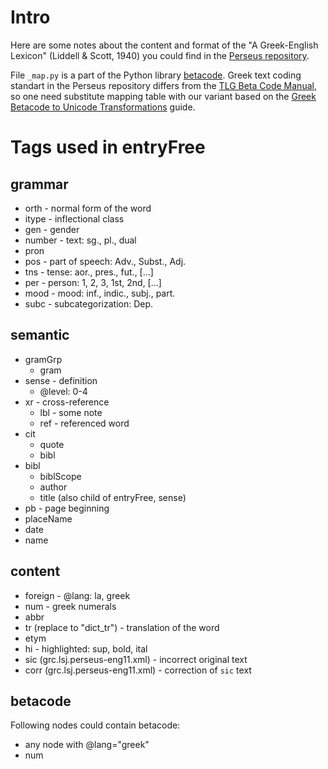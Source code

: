 # Intro

Here are some notes about the content and format of the "A Greek-English Lexicon" (Liddell & Scott, 1940) you could find in the [Perseus repository][1].

File `_map.py` is a part of the Python library [betacode][2]. Greek text coding standart in the Perseus repository differs from the [TLG Beta Code Manual][3], so one need substitute mapping table with our variant based on the [Greek Betacode to Unicode Transformations][4] guide.

[1]: https://github.com/PerseusDL/lexica/tree/master/CTS_XML_TEI/perseus/pdllex/grc/lsj
[2]: https://github.com/matgrioni/betacode
[3]: http://www.tlg.uci.edu/encoding/BCM.pdf
[4]: https://github.com/PerseusDL/tei-conversion-tools/wiki/Greek-Betacode-to-Unicode-Transformations


# Tags used in entryFree

## grammar

* orth - normal form of the word
* itype - inflectional class
* gen - gender
* number - text: sg., pl., dual
* pron
* pos - part of speech: Adv., Subst., Adj.
* tns - tense: aor., pres., fut., [...]
* per - person: 1, 2, 3, 1st, 2nd, [...]
* mood - mood: inf., indic., subj., part.
* subc - subcategorization: Dep.

## semantic

* gramGrp
  - gram
* sense - definition
  - @level: 0-4
* xr - cross-reference
  - lbl - some note
  - ref - referenced word
* cit
  - quote
  - bibl
* bibl
  - biblScope
  - author
  - title (also child of entryFree, sense)
* pb - page beginning
* placeName
* date
* name

## content

* foreign - @lang: la, greek
* num - greek numerals
* abbr
* tr (replace to "dict_tr") - translation of the word
* etym
* hi - highlighted: sup, bold, ital
* sic (grc.lsj.perseus-eng11.xml) - incorrect original text
* corr (grc.lsj.perseus-eng11.xml) - correction of `sic` text

## betacode

Following nodes could contain betacode:

* any node with @lang="greek"
* num

